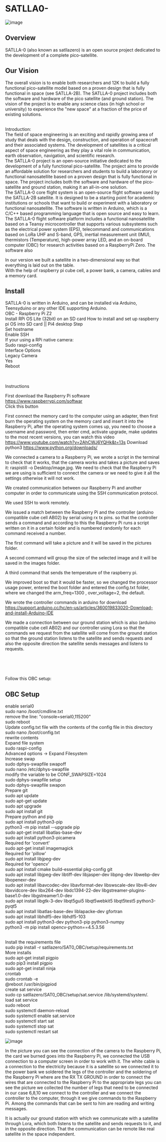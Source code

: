 # SATLLA0-
![image](https://github.com/shaimoo/SATLLA0-/assets/92544909/62848a76-3103-445a-bc18-e6417797a001)

## Overview
SATLLA-0 (also known as satllazero) is an open source project dedicated to the development of a complete pico-satellite.<br>

## Our Vision
The overall vision is to enable both researchers and 12K to build a fully functional pico-satellite model based on a proven design that is fully functional in space (see SATLLA-2B). The SATLLA-0 project includes both the software and hardware of the pico satellite (and ground station). The vision of the project is to enable any science class (in high school or university) to experience the "new space" at a fraction of the price of existing solutions.<br><br>

Introduction: <br>
The field of space engineering is an exciting and rapidly growing area of study that deals with the design, construction, and operation of spacecraft and their associated systems. The development of satellites is a critical aspect of space engineering as they play a vital role in communication, earth observation, navigation, and scientific research. <br>
The SATLLA-0 project is an open-source initiative dedicated to the development of a fully functional pico-satellite. The project aims to provide an affordable solution for researchers and students to build a laboratory or functional nanosatellite based on a proven design that is fully functional in space. The project includes both the software and hardware of the pico-satellite and ground station, making it an all-in-one solution.<br>
The SATLLA-0 core flight system is an open-source flight software used by the SATLLA-2B satellite. It is designed to be a starting point for academic institutions or schools that want to build or experiment with a laboratory or functional nanosatellite. The software is written in Arduino, which is a C/C++ based programming language that is open source and easy to learn.<br>
The SATLLA-0 flight software platform includes a functional nanosatellite based on a Teansy microcontroller that supports various subsystems such as the electrical power system (EPS), telecommand and communications based on LoRa UHF and S-band, GPS, inertial measurement unit (IMU), thermistors (Temperature), high-power array LED, and an on-board computer (OBC) for research activities based on a RaspberryPi Zero. The software also<br>

In our version we built a satellite in a two-dimensional way so that everything is laid out on the table. <br>
With the help of raspberry pi cube cell, a power bank, a camera, cables and a memory card. <br>

## Install
SATLLA-0 is written in Arduino, and can be installed via Arduino, Teensyduino or any other IDE supporting Arduino.<br>
OBC - Raspberry Pi Z2 <br>
Install RPi OS Lite (32bit) on an SD card How to install and set up raspberry pi OS into SD card  || Pi4 desktop Step <br>
Set hostname<br>
Enable SSH<br>
If your using a RPi native camera:<br>
Sudo raspi-config<br>
Interface Options<br>
Legacy Camera<br>
Yes<br>
Reboot<br><br><br>


Instructions<br>

First download the Raspberry Pi software  https://www.raspberrypi.com/softwar <br>
Click this button    <br>

First connect the memory card to the computer using an adapter, then first burn the operating system on the memory card and insert it into the Raspberry Pi, after the operating system comes up, you need to choose a username and password, then enter cmd, activate upgrade, make updates to the most recent versions, you can watch this video
 https://www.youtube.com/watch?v=2AhCWJ6YQHk&t=13s
Download python3 https://www.python.org/downloads/<br>

We connected a camera to a Raspberry Pi, we wrote a script in the terminal to check that it works, that the camera works and takes a picture and saves it:  raspistill -o Desktop/image.jpg.
We need to check that the Raspberry Pi we are using is sufficient to connect the camera or we need to give it all the settings otherwise it will not work.<br>

We created communication between our Raspberry Pi and another computer in order to communicate using the SSH communication protocol.<br>

We used SSH to work remotely.<br>

We issued a match between the Raspberry Pi and the controller (arduino compatible cube cell AB02) by serial using rx tx pins. so that the controller sends a command and according to this the Raspberry Pi runs a script written on it in a certain folder and is numbered randomly for each command received a number.<br>

The first command will take a picture and it will be saved in the pictures folder.<br>

A second command will group the size of the selected image and it will be saved in the images folder.<br>

A third command that sends the temperature of the raspberry pi.<br>

We improved boot so that it would be faster, so we changed the processor usage power, entered the boot folder and entered the config.txt folder, where we changed the arm_freq=1300 , over_voltage=2, the default.<br>


 We wrote the controller commands in arduino for download
https://support.arduino.cc/hc/en-us/articles/360019833020-Download-and-install-Arduino-IDE <br>



We made a connection between our ground station which is also (arduino compatible cube cell AB02) and our controller using Lora so that the commands we request from the satellite will come from the ground station so that the ground station listens to the satellite and sends requests and also the opposite direction the satellite sends messages and listens to requests.<br>

<br><br><br>



Follow this OBC setup:<br>
## OBC Setup
enable serial0<br>
sudo nano /boot/cmdline.txt<br>
remove the line: "console=serial0,115200"<br>
sudo reboot<br>
Update config.txt file with the contents of the config file in this directory<br>
sudo nano /boot/config.txt<br>
rewrite contents<br>
Expand file system<br>
sudo raspi-config<br>
Advanced options -> Expand Filesystem<br>
Increase swap<br>
sudo dphys-swapfile swapoff<br>
sudo nano /etc/dphys-swapfile<br>
modify the variable to be CONF_SWAPSIZE=1024<br>
sudo dphys-swapfile setup<br>
sudo dphys-swapfile swapon<br>
Prepare git<br>
sudo apt update<br>
sudo apt-get update<br>
sudo apt upgrade<br>
sudo apt install git<br>
Prepare python and pip<br>
sudo apt install python3-pip<br>
python3 -m pip install --upgrade pip<br>
sudo apt-get install libatlas-base-dev<br>
sudo apt install python3-picamera<br>
Required for 'convert'<br>
sudo apt-get install imagemagick<br>
Required for 'pillow'<br>
sudo apt install libjpeg-dev<br>
Required for 'opencv'<br>
sudo apt install cmake build-essential pkg-config git<br>
sudo apt install libjpeg-dev libtiff-dev libjasper-dev libpng-dev libwebp-dev libopenexr-dev<br>
sudo apt install libavcodec-dev libavformat-dev libswscale-dev libv4l-dev libxvidcore-dev libx264-dev libdc1394-22-dev libgstreamer-plugins-base1.0-dev libgstreamer1.0-dev<br>
sudo apt install libgtk-3-dev libqt5gui5 libqt5webkit5 libqt5test5 python3-pyqt5<br>
sudo apt install libatlas-base-dev liblapacke-dev gfortran<br>
sudo apt install libhdf5-dev libhdf5-103<br>
sudo apt install python3-dev python3-pip python3-numpy<br>
python3 -m pip install opencv-python==4.5.3.56<br><br>


Install the requirements file<br>
sudo pip install -r satllazero/SAT0_OBC/setup/requirements.txt<br>
More installs<br>
sudo apt-get install pigpio<br>
sudo pip3 install pigpio<br>
sudo apt-get install ninja<br>
crontab<br>
sudo crontab -e<br>
@reboot /usr/bin/pigpiod<br>
create sat service<br>
sudo cp satllazero/SAT0_OBC/setup/sat.service /lib/systemd/system/.<br>
load sat service<br>
sudo reboot<br>
sudo systemctl daemon-reload<br>
sudo systemctl enable sat.service<br>
sudo systemctl start sat<br>
sudo systemctl stop sat<br>
sudo systemctl restart sat<br>











![image](https://github.com/shaimoo/SATLLA0-/assets/92544909/bb0d14f9-68fb-4c29-9870-fc5780701c1d)<br>





In the picture you can see the connection of the camera to the Raspberry Pi, the card we burned goes into the Raspberry Pi, we connected the USB connection to a computer screen in order to work with it. The white cable is a connection to the electricity because it is a satellite so we connected it to the power bank we soldered the legs of the controller and the soldering of the Raspberry Pi where are the RX TX GROUND in order to connect the wires that are connected to the Raspberry Pi to the appropriate legs you can see the picture we collected the number of legs that need to be connected in our case 6,8,10 we connect to the controller and we connect the controller to the computer, through it we give commands to the Raspberry Pi. Among the commands that can be sent to him are reading and writing messages.







 


It is actually our ground station with which we communicate with a satellite through Lora, which both listens to the satellite and sends requests to it, and in the opposite direction. That the communication can be remote like real satellite in the space independent.

